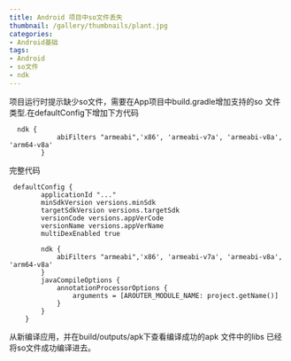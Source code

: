 ```yaml
---
title: Android 项目中so文件丢失
thumbnail: /gallery/thumbnails/plant.jpg
categories: 
- Android基础
tags:
- Android
- so文件
- ndk
---
```

项目运行时提示缺少so文件，需要在App项目中build.gradle增加支持的so 文件类型.在defaultConfig下增加下方代码
```
  ndk {
            abiFilters "armeabi",'x86', 'armeabi-v7a', 'armeabi-v8a', 'arm64-v8a'
        }
```

<!-- more -->
完整代码

```
 defaultConfig {
        applicationId "..."
        minSdkVersion versions.minSdk
        targetSdkVersion versions.targetSdk
        versionCode versions.appVerCode
        versionName versions.appVerName
        multiDexEnabled true 

        ndk {
            abiFilters "armeabi",'x86', 'armeabi-v7a', 'armeabi-v8a', 'arm64-v8a'
        }
        javaCompileOptions {
            annotationProcessorOptions {
                arguments = [AROUTER_MODULE_NAME: project.getName()]
            }
        }
    }
```
从新编译应用，并在build/outputs/apk下查看编译成功的apk 文件中的libs 已经将so文件成功编译进去。
